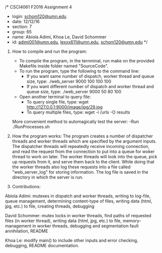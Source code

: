 /* CSCI4061 F2016 Assignment 4
* login: schom120@umn.edu
* date: 12/12/16
* section: 7
* group: 65
* name: Abiola Adimi, Khoa Le, David Schommer
* id: adimi001@umn.edu, lexxx611@umn.edu, schom120@umn.edu */

1. How to compile and run the program: 
	- To compile the program, in the ternminal, run make on the provided Makefile inside folder named "SourceCode".
	- To run the program, type the following to the command line:
		+ If you want same number of dispatch, worker thread and queue size, type: 
			./web_server 9000 <directory path to testing folder> 100 100 100
		+ If you want different number of dispatch and worker thread and queue size, type: 
			./web_server 9000 <directory path to testing folder> 50 80 100
	- Open another terminal to query file:
		+ To query single file, type:
			wget http://127.0.0.1:9000/image/jpg/29.jpg
		+ To query multiple files, type:
			wget -i <path-to-urls>/urls -O results
	
	More convenient method to automagically test the server: 
	-Run ./RunProcesses.sh

2. How the program works:
	The program creates a number of dispatcher threads and worker threads which are specified by the argument inputs. The dispatcher threads will repeatedly receive incoming connection, and read the request from the connection to put into a queue for woker thread to work on later. The worker threads will look into the queue, pick up requests from it, and serve them back to the client. While doing that the worker threads also log these requests into a file called "web_server_log" for storing information.
	The log file is saved in the directory in which the server is run. 

3. Contributions: 

Abiola Adimi: mutexes in dispatch and worker threads, writing to log-file, queue management, determining content-type of files, writing data (html, jpg, etc.) to file, creating threads, debugging 

David Schommer: mutex locks in worker threads, find paths of requested files (in worker thread), writing data (html, jpg, etc.) to file, memory-management in worker threads, debugging and segmentation fault annihilation, README

Khoa Le: modify main() to include other inputs and error checking, debugging, README documentation.
